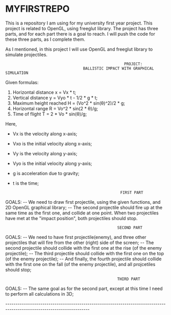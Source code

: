 # MYFIRSTREPO

This is a repository I am using for my university first year project. This project is related to OpenGL, using freeglut library.
The project has three parts, and for each part there is a goal to reach. I will push the code for these three parts, as I complete them.

As I mentioned, in this project I will use OpenGL and freeglut library to simulate projectiles.


                                                        PROJECT:
                                      BALLISTIC IMPACT WITH GRAPHICAL SIMULATION


Given formulas:
1. Horizontal distance x = Vx * t;
2. Vertical distance y = Vyo * t - 1/2 * g * t;
3. Maximum height reached H = (Vo^2 * sin(θ)^2)/2 * g;
4. Horizontal range R = Vo^2 * sin(2 * θ)/g;
5. Time of flight T = 2 * Vo * sin(θ)/g;
                              
Here, 
- Vx is the velocity along x-axis;
- Vxo is the initial velocity along x-axis;
- Vy is the velocity along y-axis;
- Vyo is the initial velocity along y-axis;
- g is acceleration due to gravity;
- t is the time;

                                                     FIRST PART

GOALS:       -- We need to draw first projectile, using the given functions, and 2D OpenGL graphical library;
                    -- The second projectile should fire up at the same time as the first one, and collide at one point. 
                        When two projectiles have met at the "impact position", both projectiles should stop.

                                                     SECOND PART

GOALS:       -- We need to have first projectile(enemy), and three other projectiles that will fire from the other (right)
                        side of the screen;
                    -- The second projectile should collide with the first one at the rise (of the enemy projectile); 
                    -- The third projectile should collide with the first one on the top (of the enemy projectile); 
                    -- And finally, the fourth projectile should collide with the first one on the fall (of the enemy projectile),
                        and all projcetiles should stop; 

                                                     THIRD PART

GOALS:       -- The same goal as for the second part, except at this time I need to perform all calculations in 3D;


-------------------------------------------------------<end>----------------------------------------------------------------
